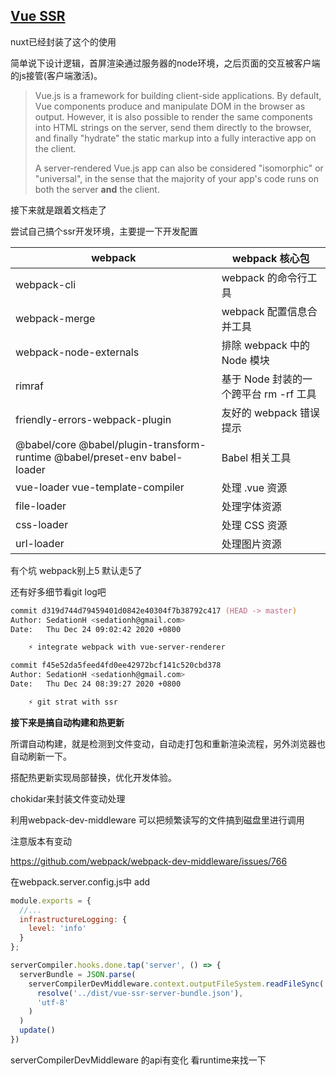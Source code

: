 ## [Vue SSR](https://ssr.vuejs.org/#what-is-server-side-rendering-ssr)

nuxt已经封装了这个的使用

简单说下设计逻辑，首屏渲染通过服务器的node环境，之后页面的交互被客户端的js接管(客户端激活)。

> Vue.js is a framework for building client-side applications. By default, Vue components produce and manipulate DOM in the browser as output. However, it is also possible to render the same components into HTML strings on the server, send them directly to the browser, and finally "hydrate" the static markup into a fully interactive app on the client.
>
> A server-rendered Vue.js app can also be considered "isomorphic" or "universal", in the sense that the majority of your app's code runs on both the server **and** the client.



接下来就是跟着文档走了



尝试自己搞个ssr开发环境，主要提一下开发配置

| webpack                                                      | webpack 核心包                         |
| ------------------------------------------------------------ | -------------------------------------- |
| webpack-cli                                                  | webpack 的命令行工具                   |
| webpack-merge                                                | webpack 配置信息合并工具               |
| webpack-node-externals                                       | 排除 webpack 中的 Node 模块            |
| rimraf                                                       | 基于 Node 封装的一个跨平台 rm -rf 工具 |
| friendly-errors-webpack-plugin                               | 友好的 webpack 错误提示                |
| @babel/core   @babel/plugin-transform-runtime   @babel/preset-env   babel-loader | Babel 相关工具                         |
| vue-loader   vue-template-compiler                           | 处理 .vue 资源                         |
| file-loader                                                  | 处理字体资源                           |
| css-loader                                                   | 处理 CSS 资源                          |
| url-loader                                                   | 处理图片资源                           |



有个坑 webpack别上5 默认走5了



还有好多细节看git log吧

```zsh
commit d319d744d79459401d0842e40304f7b38792c417 (HEAD -> master)
Author: SedationH <sedationh@gmail.com>
Date:   Thu Dec 24 09:02:42 2020 +0800

    ⚡️ integrate webpack with vue-server-renderer

commit f45e52da5feed4fd0ee42972bcf141c520cbd378
Author: SedationH <sedationh@gmail.com>
Date:   Thu Dec 24 08:39:27 2020 +0800

    ⚡️ git strat with ssr
```



**接下来是搞自动构建和热更新**

所谓自动构建，就是检测到文件变动，自动走打包和重新渲染流程，另外浏览器也自动刷新一下。

搭配热更新实现局部替换，优化开发体验。



chokidar来封装文件变动处理

利用webpack-dev-middleware 可以把频繁读写的文件搞到磁盘里进行调用

注意版本有变动

https://github.com/webpack/webpack-dev-middleware/issues/766

在webpack.server.config.js中 add

```js
module.exports = {
  //...
  infrastructureLogging: {
    level: 'info'
  }
};
```



```js
serverCompiler.hooks.done.tap('server', () => {
  serverBundle = JSON.parse(
    serverCompilerDevMiddleware.context.outputFileSystem.readFileSync(
      resolve('../dist/vue-ssr-server-bundle.json'),
      'utf-8'
    )
  )
  update()
})
```

serverCompilerDevMiddleware 的api有变化 看runtime来找一下